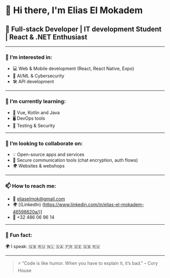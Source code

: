 # 👋 Hi there, I'm Elias El Mokadem

## 🚀 Full-stack Developer | IT development Student | React & .NET Enthusiast

---

### 👀 I’m interested in:
- 💻 Web & Mobile development (React, React Native, Expo)
- 🧠 AI/ML & Cybersecurity
- 🛠️ API development

---

### 🌱 I’m currently learning:
- 🧾 Vue, Kotlin and Java
- 🖥️ DevOps tools
- 🧪 Testing & Security 

---

### 🤝 I’m looking to collaborate on:
- 💡 Open-source apps and services
- 🔐 Secure communication tools (chat encryption, auth flows)
- 🌍 Websites & webshops

---

### 📫 How to reach me:
- 📧 eliaselmok@gmail.com
- 🌍 [(LinkedIn) (https://www.linkedin.com/in/elias-el-mokadem-46598620a/)]
- 📱 +32 486 06 96 14

---

### 🎯 Fun fact:
🌍 I speak: 🇬🇧 🇷🇺 🇳🇱 🇸🇦 🇫🇷 🇩🇪 🇬🇧 🇷🇺

---

> ⚡ “Code is like humor. When you have to explain it, it’s bad.” – Cory House

